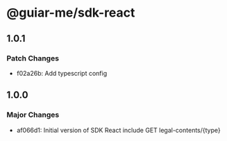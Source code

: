 # @guiar-me/sdk-react

## 1.0.1

### Patch Changes

- f02a26b: Add typescript config

## 1.0.0

### Major Changes

- af066d1: Initial version of SDK React include GET legal-contents/{type}

